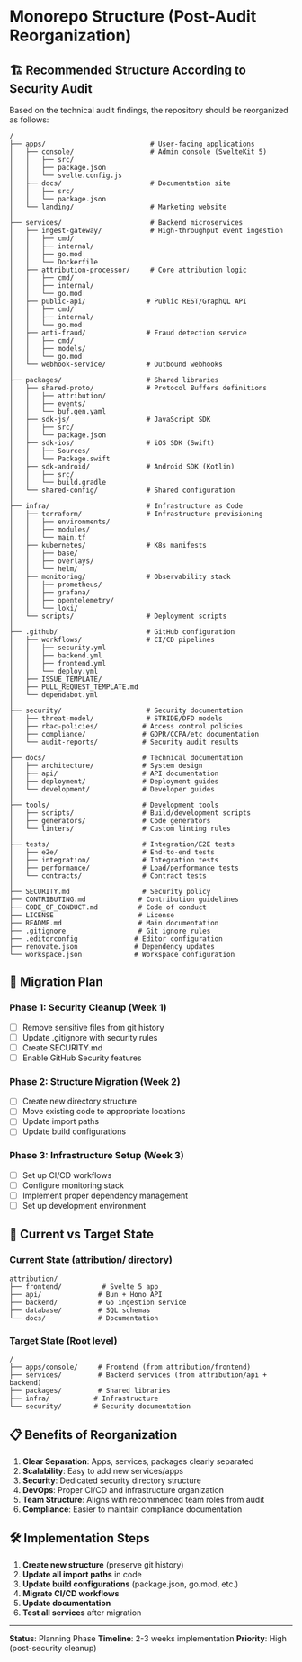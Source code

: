 # Monorepo Structure (Post-Audit Reorganization)

## 🏗️ Recommended Structure According to Security Audit

Based on the technical audit findings, the repository should be reorganized as follows:

```
/
├── apps/                          # User-facing applications
│   ├── console/                   # Admin console (SvelteKit 5)
│   │   ├── src/
│   │   ├── package.json
│   │   └── svelte.config.js
│   ├── docs/                      # Documentation site
│   │   ├── src/
│   │   └── package.json
│   └── landing/                   # Marketing website
│
├── services/                      # Backend microservices
│   ├── ingest-gateway/            # High-throughput event ingestion
│   │   ├── cmd/
│   │   ├── internal/
│   │   ├── go.mod
│   │   └── Dockerfile
│   ├── attribution-processor/     # Core attribution logic
│   │   ├── cmd/
│   │   ├── internal/
│   │   └── go.mod
│   ├── public-api/               # Public REST/GraphQL API
│   │   ├── cmd/
│   │   ├── internal/
│   │   └── go.mod
│   ├── anti-fraud/               # Fraud detection service
│   │   ├── cmd/
│   │   ├── models/
│   │   └── go.mod
│   └── webhook-service/          # Outbound webhooks
│
├── packages/                     # Shared libraries
│   ├── shared-proto/             # Protocol Buffers definitions
│   │   ├── attribution/
│   │   ├── events/
│   │   └── buf.gen.yaml
│   ├── sdk-js/                   # JavaScript SDK
│   │   ├── src/
│   │   └── package.json
│   ├── sdk-ios/                  # iOS SDK (Swift)
│   │   ├── Sources/
│   │   └── Package.swift
│   ├── sdk-android/              # Android SDK (Kotlin)
│   │   ├── src/
│   │   └── build.gradle
│   └── shared-config/            # Shared configuration
│
├── infra/                        # Infrastructure as Code
│   ├── terraform/                # Infrastructure provisioning
│   │   ├── environments/
│   │   ├── modules/
│   │   └── main.tf
│   ├── kubernetes/               # K8s manifests
│   │   ├── base/
│   │   ├── overlays/
│   │   └── helm/
│   ├── monitoring/               # Observability stack
│   │   ├── prometheus/
│   │   ├── grafana/
│   │   ├── opentelemetry/
│   │   └── loki/
│   └── scripts/                  # Deployment scripts
│
├── .github/                      # GitHub configuration
│   ├── workflows/                # CI/CD pipelines
│   │   ├── security.yml
│   │   ├── backend.yml
│   │   ├── frontend.yml
│   │   └── deploy.yml
│   ├── ISSUE_TEMPLATE/
│   ├── PULL_REQUEST_TEMPLATE.md
│   └── dependabot.yml
│
├── security/                     # Security documentation
│   ├── threat-model/             # STRIDE/DFD models
│   ├── rbac-policies/           # Access control policies
│   ├── compliance/              # GDPR/CCPA/etc documentation
│   └── audit-reports/           # Security audit results
│
├── docs/                        # Technical documentation
│   ├── architecture/            # System design
│   ├── api/                     # API documentation
│   ├── deployment/              # Deployment guides
│   └── development/             # Developer guides
│
├── tools/                       # Development tools
│   ├── scripts/                 # Build/development scripts
│   ├── generators/              # Code generators
│   └── linters/                 # Custom linting rules
│
├── tests/                       # Integration/E2E tests
│   ├── e2e/                     # End-to-end tests
│   ├── integration/             # Integration tests
│   ├── performance/             # Load/performance tests
│   └── contracts/               # Contract tests
│
├── SECURITY.md                  # Security policy
├── CONTRIBUTING.md             # Contribution guidelines
├── CODE_OF_CONDUCT.md          # Code of conduct
├── LICENSE                     # License
├── README.md                   # Main documentation
├── .gitignore                  # Git ignore rules
├── .editorconfig              # Editor configuration
├── renovate.json              # Dependency updates
└── workspace.json             # Workspace configuration
```

## 🔄 Migration Plan

### Phase 1: Security Cleanup (Week 1)
- [ ] Remove sensitive files from git history
- [ ] Update .gitignore with security rules
- [ ] Create SECURITY.md
- [ ] Enable GitHub Security features

### Phase 2: Structure Migration (Week 2)
- [ ] Create new directory structure
- [ ] Move existing code to appropriate locations
- [ ] Update import paths
- [ ] Update build configurations

### Phase 3: Infrastructure Setup (Week 3)
- [ ] Set up CI/CD workflows
- [ ] Configure monitoring stack
- [ ] Implement proper dependency management
- [ ] Set up development environment

## 🎯 Current vs Target State

### Current State (attribution/ directory)
```
attribution/
├── frontend/          # Svelte 5 app
├── api/              # Bun + Hono API
├── backend/          # Go ingestion service
├── database/         # SQL schemas
└── docs/             # Documentation
```

### Target State (Root level)
```
/
├── apps/console/     # Frontend (from attribution/frontend)
├── services/         # Backend services (from attribution/api + backend)
├── packages/         # Shared libraries
├── infra/           # Infrastructure
└── security/        # Security documentation
```

## 📋 Benefits of Reorganization

1. **Clear Separation**: Apps, services, packages clearly separated
2. **Scalability**: Easy to add new services/apps
3. **Security**: Dedicated security directory structure
4. **DevOps**: Proper CI/CD and infrastructure organization
5. **Team Structure**: Aligns with recommended team roles from audit
6. **Compliance**: Easier to maintain compliance documentation

## 🛠️ Implementation Steps

1. **Create new structure** (preserve git history)
2. **Update all import paths** in code
3. **Update build configurations** (package.json, go.mod, etc.)
4. **Migrate CI/CD workflows**
5. **Update documentation**
6. **Test all services** after migration

---

**Status**: Planning Phase
**Timeline**: 2-3 weeks implementation
**Priority**: High (post-security cleanup)